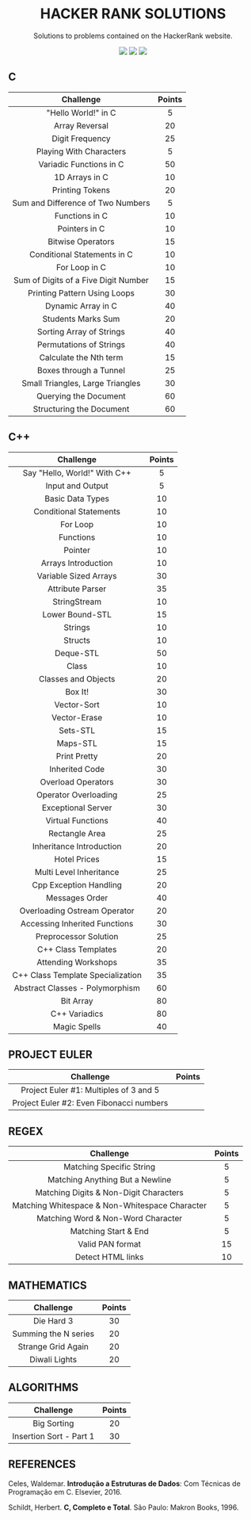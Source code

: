 <h1 align="center">HACKER RANK SOLUTIONS</h1>

<p align="center">
    Solutions to problems contained on the HackerRank website.
</p>

<p align="center">
	<img src="https://img.shields.io/badge/Problems%20Solved-84-brightgreen.svg">
	<img src="https://img.shields.io/badge/Language-C/C++/Python-brightgreen.svg">
	<img src="https://img.shields.io/badge/Latest%20Update-19/12/2023-brightgreen.svg">
</p>

## C

|                                                          Challenge                                                         | Points |
|:--------------------------------------------------------------------------------------------------------------------------:|:------:|
| "Hello World!" in C                                                                                                        |    5   |
| Array Reversal                                                                                                             |   20   |
| Digit Frequency                                                                                                            |   25   |
| Playing With Characters                                                                                                    |    5   |
| Variadic Functions in C                                                                                                    |   50   |
| 1D Arrays in C                                                                                                             |   10   |
| Printing Tokens                                                                                                            |   20   |
| Sum and Difference of Two Numbers                                                                                          |    5   |
| Functions in C                                                                                                             |   10   |
| Pointers in C                                                                                                              |   10   |
| Bitwise Operators                                                                                                          |   15   |
| Conditional Statements in C                                                                                                |   10   |
| For Loop in C                                                                                                              |   10   |
| Sum of Digits of a Five Digit Number                                                                                       |   15   |
| Printing Pattern Using Loops                                                                                               |   30   |
| Dynamic Array in C                                                                                                         |   40   |
| Students Marks Sum                                                                                                         |   20   |
| Sorting Array of Strings                                                                                                   |   40   |
| Permutations of Strings                                                                                                    |   40   |
| Calculate the Nth term                                                                                                     |   15   |
| Boxes through a Tunnel                                                                                                     |   25   |
| Small Triangles, Large Triangles                                                                                           |   30   |
| Querying the Document                                                                                                      |   60   |
| Structuring the Document                                                                                                   |   60   | 

## C++

|                                                          Challenge                                                         | Points |
|:--------------------------------------------------------------------------------------------------------------------------:|:------:|
| Say "Hello, World!" With C++                                                                                               |    5   |
| Input and Output                                                                                                           |    5   |
| Basic Data Types                                                                                                           |   10   |
| Conditional Statements                                                                                                     |   10   |
| For Loop                                                                                                                   |   10   |
| Functions                                                                                                                  |   10   |
| Pointer                                                                                                                    |   10   |
| Arrays Introduction                                                                                                        |   10   |
| Variable Sized Arrays                                                                                                      |   30   |
| Attribute Parser                                                                                                           |   35   |
| StringStream                                                                                                               |   10   |
| Lower Bound-STL                                                                                                            |   15   |
| Strings                                                                                                                    |   10   |
| Structs                                                                                                                    |   10   |
| Deque-STL                                                                                                                  |   50   |
| Class                                                                                                                      |   10   |
| Classes and Objects                                                                                                        |   20   |
| Box It!                                                                                                                    |   30   |
| Vector-Sort                                                                                                                |   10   |
| Vector-Erase                                                                                                               |   10   |
| Sets-STL                                                                                                                   |   15   |
| Maps-STL                                                                                                                   |   15   |
| Print Pretty                                                                                                               |   20   |
| Inherited Code                                                                                                             |   30   |
| Overload Operators                                                                                                         |   30   |
| Operator Overloading                                                                                                       |   25   |
| Exceptional Server                                                                                                         |   30   |
| Virtual Functions                                                                                                          |   40   |
| Rectangle Area                                                                                                             |   25   |
| Inheritance Introduction                                                                                                   |   20   |
| Hotel Prices                                                                                                               |   15   |
| Multi Level Inheritance                                                                                                    |   25   |
| Cpp Exception Handling                                                                                                     |   20   |
| Messages Order                                                                                                             |   40   |
| Overloading Ostream Operator                                                                                               |   20   |
| Accessing Inherited Functions                                                                                              |   30   |
| Preprocessor Solution                                                                                                      |   25   |
| C++ Class Templates                                                                                                        |   20   |
| Attending Workshops                                                                                                        |   35   |
| C++ Class Template Specialization                                                                                          |   35   |
| Abstract Classes - Polymorphism                                                                                            |   60   |
| Bit Array                                                                                                                  |   80   |
| C++ Variadics                                                                                                              |   80   |
| Magic Spells                                                                                                               |   40   |

## PROJECT EULER

|                                                          Challenge                                                         | Points |
|:--------------------------------------------------------------------------------------------------------------------------:|:------:|
| Project Euler #1: Multiples of 3 and 5                                                                                     |        |
| Project Euler #2: Even Fibonacci numbers                                                                                   |        |

## REGEX

|                                                          Challenge                                                         | Points |
|:--------------------------------------------------------------------------------------------------------------------------:|:------:|
| Matching Specific String                                                                                                   |    5   |
| Matching Anything But a Newline                                                                                            |    5   |
| Matching Digits & Non-Digit Characters                                                                                     |    5   |
| Matching Whitespace & Non-Whitespace Character                                                                             |    5   |
| Matching Word & Non-Word Character                                                                                         |    5   |
| Matching Start & End                                                                                                       |    5   |
| Valid PAN format                                                                                                           |   15   |
| Detect HTML links                                                                                                          |   10   |

## MATHEMATICS

|                                                          Challenge                                                         | Points |
|:--------------------------------------------------------------------------------------------------------------------------:|:------:|
| Die Hard 3                                                                                                                 |   30   |
| Summing the N series                                                                                                       |   20   |
| Strange Grid Again                                                                                                         |   20   |
| Diwali Lights                                                                                                              |   20   |

## ALGORITHMS

|                                                          Challenge                                                         | Points |
|:--------------------------------------------------------------------------------------------------------------------------:|:------:|
| Big Sorting                                                                                                                |   20   |
| Insertion Sort - Part 1                                                                                                    |   30   |

## REFERENCES

Celes, Waldemar. **Introdução a Estruturas de Dados**: Com Técnicas de Programação em C. Elsevier, 2016.

Schildt, Herbert. **C, Completo e Total**. São Paulo: Makron Books, 1996.
